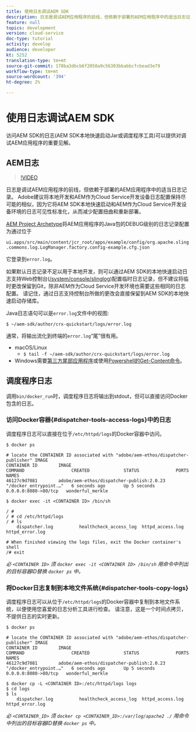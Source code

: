 ```yaml
---
title: 使用日志调试AEM SDK
description: 日志是调试AEM应用程序的前线，但依赖于部署的AEM应用程序中的适当日志记录。
feature: null
topics: development
version: cloud-service
doc-type: tutorial
activity: develop
audience: developer
kt: 5252
translation-type: tm+mt
source-git-commit: 178ba3dbcb6f2050a9c56303bbabbcfcbead3e79
workflow-type: tm+mt
source-wordcount: '394'
ht-degree: 2%

---
```



# 使用日志调试AEM SDK

访问AEM SDK的日志(AEM SDK本地快速启动Jar或调度程序工具)可以提供对调试AEM应用程序的重要见解。

## AEM日志

>[!VIDEO](https://video.tv.adobe.com/v/34334/?quality=12&learn=on)

日志是调试AEM应用程序的前线，但依赖于部署的AEM应用程序中的适当日志记录。 Adobe建议将本地开发和AEM作为Cloud Service开发设备日志配置保持尽可能的相似，因为它将AEM SDK本地快速启动和AEM作为Cloud Service开发设备环境的日志可见性标准化，从而减少配置扭曲和重新部署。

[AEM Project Archetype](https://github.com/adobe/aem-project-archetype)将AEM应用程序的Java包的DEBUG级别的日志记录配置为通过位于

`ui.apps/src/main/content/jcr_root/apps/example/config/org.apache.sling.commons.log.LogManager.factory.config-example.cfg.json`

它登录到`error.log`。

如果默认日志记录不足以用于本地开发，则可以通过AEM SDK的本地快速启动日志支持Web控制台([/system/console/slinglog](http://localhost:4502/system/console/slinglog))配置临时日志记录，但不建议将临时更改保留到Git，除非AEM作为Cloud Service开发环境也需要这些相同的日志配置。 请记住，通过日志支持控制台所做的更改会直接保留到AEM SDK的本地快速启动存储库。

Java日志语句可以是`error.log`文件中的视图:

```
$ ~/aem-sdk/author/crx-quickstart/logs/error.log
```

通常，将输出流化到终端的`error.log`“尾”很有用。

+ macOS/Linux
   + `$ tail -f ~/aem-sdk/author/crx-quickstart/logs/error.log`
+ Windows需要[第三方尾部应用程序](https://stackoverflow.com/questions/187587/a-windows-equivalent-of-the-unix-tail-command)或使用[Powershell的Get-Content命令](https://stackoverflow.com/a/46444596/133936)。

## 调度程序日志

调用`bin/docker_run`时，调度程序日志将输出到stdout，但可以直接访问Docker包含的日志。

### 访问Docker容器{#dispatcher-tools-access-logs}中的日志

调度程序日志可以直接在位于`/etc/httpd/logs`的Docker容器中访问。

```shell
$ docker ps

# locate the CONTAINER ID associated with "adobe/aem-ethos/dispatcher-publisher" IMAGE
CONTAINER ID        IMAGE                                       COMMAND                  CREATED             STATUS              PORTS                  NAMES
46127c9d7081        adobe/aem-ethos/dispatcher-publish:2.0.23   "/docker_entrypoint.…"   6 seconds ago       Up 5 seconds        0.0.0.0:8080->80/tcp   wonderful_merkle

$ docker exec -it <CONTAINER ID> /bin/sh

/ # 
/ # cd /etc/httpd/logs
/ # ls
    dispatcher.log          healthcheck_access_log  httpd_access.log        httpd_error.log

# When finished viewing the logs files, exit the Docker container's shell
/# exit
```

_必 `<CONTAINER ID>` 须 `docker exec -it <CONTAINER ID> /bin/sh` 用命令中列出的目标容器ID替换 `docker ps` 中。_


### 将Docker日志复制到本地文件系统{#dispatcher-tools-copy-logs}

调度程序日志可以从位于`/etc/httpd/logs`的Docker容器中复制到本地文件系统，以便使用您喜爱的日志分析工具进行检查。 请注意，这是一个时间点拷贝，不提供日志的实时更新。

```shell
$ docker ps

# locate the CONTAINER ID associated with "adobe/aem-ethos/dispatcher-publisher" IMAGE
CONTAINER ID        IMAGE                                       COMMAND                  CREATED             STATUS              PORTS                  NAMES
46127c9d7081        adobe/aem-ethos/dispatcher-publish:2.0.23   "/docker_entrypoint.…"   6 seconds ago       Up 5 seconds        0.0.0.0:8080->80/tcp   wonderful_merkle

$ docker cp -L <CONTAINER ID>:/etc/httpd/logs logs 
$ cd logs
$ ls
    dispatcher.log          healthcheck_access_log  httpd_access.log        httpd_error.log
```

_必 `<CONTAINER_ID>` 须 `docker cp <CONTAINER_ID>:/var/log/apache2 ./` 用命令中列出的目标容器ID替换 `docker ps` 中。_
